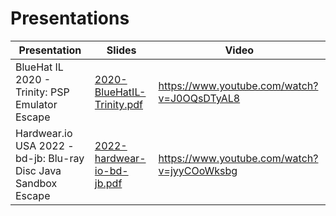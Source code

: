 # Presentations
| Presentation | Slides | Video |
|---|---|---|
| BlueHat IL 2020 - Trinity: PSP Emulator Escape | [2020-BlueHatIL-Trinity.pdf](https://github.com/TheOfficialFloW/Presentations/blob/master/2020-BlueHatIL-Trinity.pdf) | https://www.youtube.com/watch?v=J0OQsDTyAL8 |
| Hardwear.io USA 2022 - bd-jb: Blu-ray Disc Java Sandbox Escape | [2022-hardwear-io-bd-jb.pdf](https://github.com/TheOfficialFloW/Presentations/blob/master/2022-hardwear-io-bd-jb.pdf) | https://www.youtube.com/watch?v=jyyCOoWksbg |
